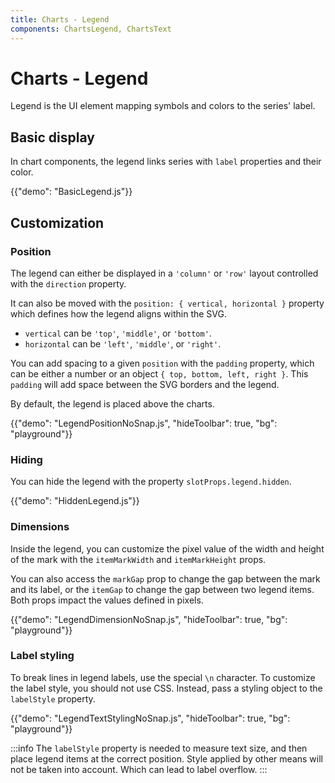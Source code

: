 ```yaml
---
title: Charts - Legend
components: ChartsLegend, ChartsText
---
```


# Charts - Legend

<p class="description">Legend is the UI element mapping symbols and colors to the series' label.</p>

## Basic display

In chart components, the legend links series with `label` properties and their color.

{{"demo": "BasicLegend.js"}}

## Customization

### Position

The legend can either be displayed in a `'column'` or `'row'` layout controlled with the `direction` property.

It can also be moved with the `position: { vertical, horizontal }` property which defines how the legend aligns within the SVG.

- `vertical` can be `'top'`, `'middle'`, or `'bottom'`.
- `horizontal` can be `'left'`, `'middle'`, or `'right'`.

You can add spacing to a given `position` with the `padding` property, which can be either a number or an object `{ top, bottom, left, right }`.
This `padding` will add space between the SVG borders and the legend.

By default, the legend is placed above the charts.

{{"demo": "LegendPositionNoSnap.js", "hideToolbar": true, "bg": "playground"}}

### Hiding

You can hide the legend with the property `slotProps.legend.hidden`.

{{"demo": "HiddenLegend.js"}}

### Dimensions

Inside the legend, you can customize the pixel value of the width and height of the mark with the `itemMarkWidth` and `itemMarkHeight` props.

You can also access the `markGap` prop to change the gap between the mark and its label, or the `itemGap` to change the gap between two legend items.
Both props impact the values defined in pixels.

{{"demo": "LegendDimensionNoSnap.js", "hideToolbar": true, "bg": "playground"}}

### Label styling

To break lines in legend labels, use the special `\n` character. To customize the label style, you should not use CSS.
Instead, pass a styling object to the `labelStyle` property.

{{"demo": "LegendTextStylingNoSnap.js", "hideToolbar": true, "bg": "playground"}}

:::info
The `labelStyle` property is needed to measure text size, and then place legend items at the correct position.
Style applied by other means will not be taken into account.
Which can lead to label overflow.
:::
